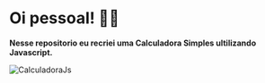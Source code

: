 <h1>Oi pessoal! 👋🏻</h1>

<strong> Nesse repositorio eu recriei uma Calculadora Simples ultilizando Javascript.</strong>

 <img alt="CalculadoraJs" src="https://j.gifs.com/K8ZZzY.gif">



